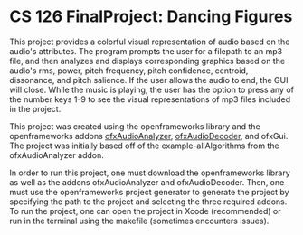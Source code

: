 # CS 126 FinalProject: Dancing Figures
This project provides a colorful visual representation of audio based on the audio's attributes. The program prompts the user for a filepath to an mp3 file, and then analyzes and displays corresponding graphics based on the audio's rms, power, pitch frequency, pitch confidence, centroid, dissonance, and pitch salience. If the user allows the audio to end, the GUI will close. While the music is playing, the user has the option to press any of the number keys 1-9 to see the visual representations of mp3 files included in the project. 

This project was created using the openframeworks library and the openframeworks addons [ofxAudioAnalyzer](https://github.com/leozimmerman/ofxAudioAnalyzer/blob/master/README.md#audio-file-player), [ofxAudioDecoder](https://github.com/kylemcdonald/ofxAudioDecoder), and ofxGui. The project was initially based off of the example-allAlgorithms from the ofxAudioAnalyzer addon. 

In order to run this project, one must download the openframeworks library as well as the addons ofxAudioAnalyzer and ofxAudioDecoder. Then, one must use the openframeworks project generator to generate the project by specifying the path to the project and selecting the three required addons. To run the project, one can open the project in Xcode (recommended) or run in the terminal using the makefile (sometimes encounters issues).  